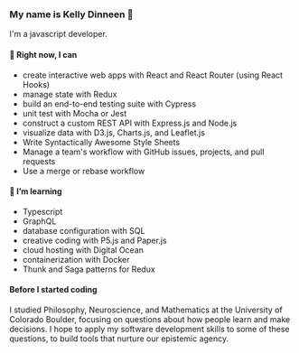 ### My name is Kelly Dinneen 👋

I'm a javascript developer.

#### 🧠 Right now, I **can** 
- create interactive web apps with React and React Router (using React Hooks)
- manage state with Redux
- build an end-to-end testing suite with Cypress
- unit test with Mocha or Jest
- construct a custom REST API with Express.js and Node.js
- visualize data with D3.js, Charts.js, and Leaflet.js
- Write Syntactically Awesome Style Sheets
- Manage a team's workflow with GitHub issues, projects, and pull requests
- Use a merge or rebase workflow

#### 🌱 I’m **learning** 
- Typescript
- GraphQL
- database configuration with SQL
- creative coding with P5.js and Paper.js
- cloud hosting with Digital Ocean
- containerization with Docker
- Thunk and Saga patterns for Redux

#### Before I started coding
I studied Philosophy, Neuroscience, and Mathematics at the University of Colorado Boulder, focusing on questions about how people learn and make decisions. I hope to apply my software development skills to some of these questions, to build tools that nurture our epistemic agency.

<!--
**kellydinneen/kellydinneen** is a ✨ _special_ ✨ repository because its `README.md` (this file) appears on your GitHub profile.

Here are some ideas to get you started:

- 🔭 I’m currently working on ...
- 🌱 I’m currently learning creative coding with P5.js and Paper.js
- 👯 I’m looking to collaborate on ...
- 🤔 I’m looking for help with ...
- 💬 Ask me about ...
- 📫 How to reach me: ...
- 😄 Pronouns: ...
- ⚡ Fun fact: ...
-->

